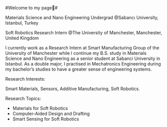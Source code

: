 #Welcome to my page👋#

Materials Science and Nano Engineering Undergrad @Sabancı University, Istanbul, Turkey

Soft Robotics Research Intern @The University of Manchester, Manchester, United Kingdom

I currently work as a Research Intern at Smart Manufacturing Group of the University of Manchester while I continue my B.S. study in Materials Science and Nano Engineering as a senior student at Sabanci University in Istanbul. As a double major, I practised in Mechatronics Engineering during my bachelor’s studies to have a greater sense of engineering systems.

Research Interests:

Smart Materials, Sensors, Additive Manufacturing, Soft Robotics.

Research Topics:
- Materials for Soft Robotics
- Computer-Aided Design and Drafting
- Smart Sensing for Soft Robotics
